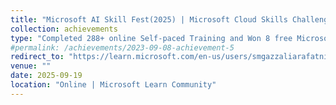 ```yaml
---
title: "Microsoft AI Skill Fest(2025) | Microsoft Cloud Skills Challenge(2024) | Microsoft Learn AI Skills Challenge(2023)"
collection: achievements
type: "Completed 288+ online Self‑paced Training and Won 8 free Microsoft certification exam. Modules: 1341+, Training Time: 1050+ Hours and Passed Azure DP100 | DP700 | AI102 | DP203 | AI900"
#permalink: /achievements/2023-09-08-achievement-5
redirect_to: "https://learn.microsoft.com/en-us/users/smgazzaliarafatnishan-4645/transcript/d5y6ghp168eyero"
venue: ""
date: 2025-09-19
location: "Online | Microsoft Learn Community"
---
```

